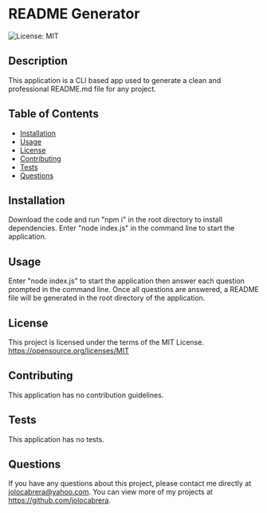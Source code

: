 # README Generator
  ![License: MIT](https://img.shields.io/badge/license-MIT-green)
  
  ## Description 
  This application is a CLI based app used to generate a clean and professional README.md file for any project.

  ## Table of Contents
  * [Installation](#installation)
  * [Usage](#usage)
  * [License](#license)
  * [Contributing](#contributing)
  * [Tests](#tests)
  * [Questions](#questions)
  
  ## Installation 
  Download the code and run "npm i" in the root directory to install dependencies.  Enter "node index.js" in the command line to start the application.

  ## Usage 
  Enter "node index.js" to start the application then answer each question prompted in the command line.  Once all questions are answered, a README file will be generated in the root directory of the application.

  ## License 
  This project is licensed under the terms of the MIT License. <br>
  https://opensource.org/licenses/MIT

  ## Contributing 
  This application has no contribution guidelines.

  ## Tests
  This application has no tests.

  ## Questions
  If you have any questions about this project, please contact me directly at jolocabrera@yahoo.com. You can view more of my projects at https://github.com/jolocabrera.


